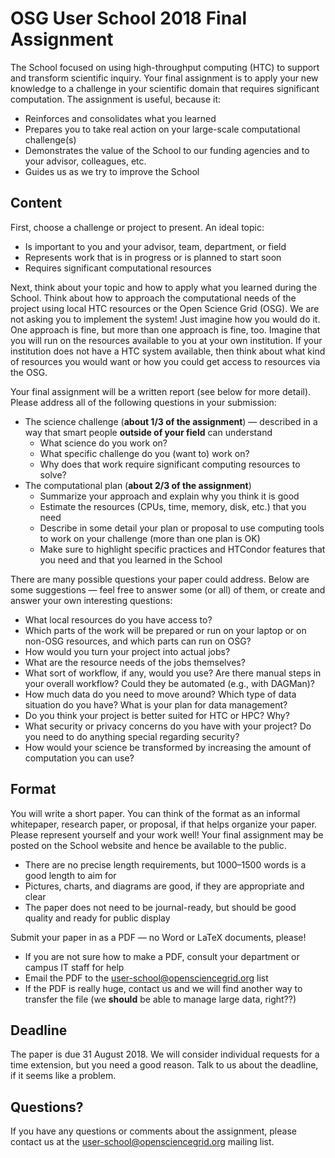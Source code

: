 # OSG User School 2018 Final Assignment

The School focused on using high-throughput computing (HTC) to support and transform scientific inquiry.  Your final
assignment is to apply your new knowledge to a challenge in your scientific domain that requires significant
computation.  The assignment is useful, because it:

- Reinforces and consolidates what you learned
- Prepares you to take real action on your large-scale computational challenge(s)
- Demonstrates the value of the School to our funding agencies and to your advisor, colleagues, etc.
- Guides us as we try to improve the School

## Content

First, choose a challenge or project to present.  An ideal topic:

- Is important to you and your advisor, team, department, or field
- Represents work that is in progress or is planned to start soon
- Requires significant computational resources

Next, think about your topic and how to apply what you learned during the School.  Think about how to approach the
computational needs of the project using local HTC resources or the Open Science Grid (OSG).  We are not asking you to
implement the system!  Just imagine how you would do it.  One approach is fine, but more than one approach is fine, too.
Imagine that you will run on the resources available to you at your own institution.  If your institution does not have
a HTC system available, then think about what kind of resources you would want or how you could get access to resources
via the OSG.

Your final assignment will be a written report (see below for more detail).  Please address all of the following
questions in your submission:

- The science challenge (**about 1/3 of the assignment**) — described in a way that smart people **outside of your field** can understand
    - What science do you work on?
    - What specific challenge do you (want to) work on?
    - Why does that work require significant computing resources to solve?
- The computational plan (**about 2/3 of the assignment**)
    - Summarize your approach and explain why you think it is good
    - Estimate the resources (CPUs, time, memory, disk, etc.) that you need
    - Describe in some detail your plan or proposal to use computing tools to work on your challenge (more than one plan is OK)
    - Make sure to highlight specific practices and HTCondor features that you need and that you learned in the School

There are many possible questions your paper could address.  Below are some suggestions — feel free to answer some (or
all) of them, or create and answer your own interesting questions:

- What local resources do you have access to?
- Which parts of the work will be prepared or run on your laptop or on non-OSG resources, and which parts can run on OSG?
- How would you turn your project into actual jobs?
- What are the resource needs of the jobs themselves?
- What sort of workflow, if any, would you use? Are there manual steps in your overall workflow? Could they be automated (e.g., with DAGMan)?
- How much data do you need to move around? Which type of data situation do you have? What is your plan for data management?
- Do you think your project is better suited for HTC or HPC? Why?
- What security or privacy concerns do you have with your project? Do you need to do anything special regarding security?
- How would your science be transformed by increasing the amount of computation you can use?

## Format

You will write a short paper.  You can think of the format as an informal whitepaper, research paper, or proposal, if
that helps organize your paper.  Please represent yourself and your work well!  Your final assignment may be posted on
the School website and hence be available to the public.

- There are no precise length requirements, but 1000–1500 words is a good length to aim for
- Pictures, charts, and diagrams are good, if they are appropriate and clear
- The paper does not need to be journal-ready, but should be good quality and ready for public display

Submit your paper in as a PDF — no Word or LaTeX documents, please!

- If you are not sure how to make a PDF, consult your department or campus IT staff for help
- Email the PDF to the <user-school@opensciencegrid.org> list
- If the PDF is really huge, contact us and we will find another way to transfer the file (we **should** be able to manage large data, right??)

## Deadline

The paper is due 31 August 2018.  We will consider individual requests for a time extension, but you need a good reason.
Talk to us about the deadline, if it seems like a problem.

## Questions?

If you have any questions or comments about the assignment, please contact us at the <user-school@opensciencegrid.org>
mailing list.

